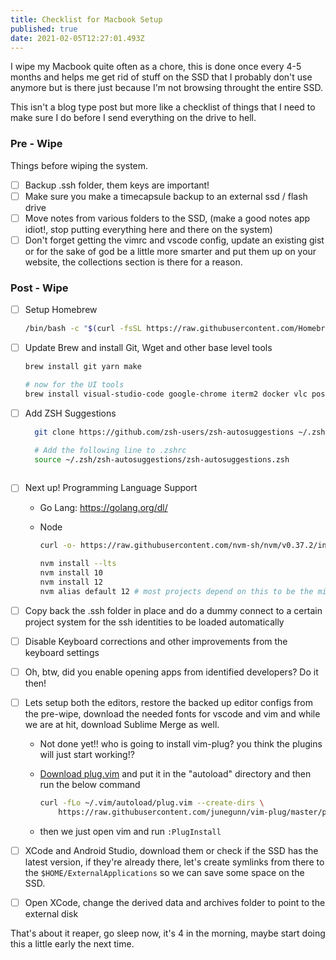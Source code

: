 ```yaml
---
title: Checklist for Macbook Setup
published: true
date: 2021-02-05T12:27:01.493Z
---
```


I wipe my Macbook quite often as a chore, this is done once every 4-5 months and helps me get rid of stuff on the SSD that I probably don't use anymore but is there just because I'm not browsing throught the entire SSD.

This isn't a blog type post but more like a checklist of things that I need to make sure I do before I send everything on the drive to hell.

### Pre - Wipe 

Things before wiping the system.

- [ ] Backup .ssh folder, them keys are important!
- [ ] Make sure you make a timecapsule backup to an external ssd / flash drive 
- [ ] Move notes from various folders to the SSD, (make a good notes app idiot!, stop putting everything here and there on the system)
- [ ] Don't forget getting the vimrc and vscode config, update an existing gist or for the sake of god be a little more smarter and put them up on your website, the collections section is there for a reason.

### Post - Wipe 

- [ ] Setup Homebrew 

  ```sh
  /bin/bash -c "$(curl -fsSL https://raw.githubusercontent.com/Homebrew/install/HEAD/install.sh)"
  ```

- [ ] Update Brew and install Git, Wget and other base level tools

  ```sh
  brew install git yarn make
  
  # now for the UI tools
  brew install visual-studio-code google-chrome iterm2 docker vlc postgres 
  ```
- [ ] Add ZSH Suggestions 
  ```sh
    git clone https://github.com/zsh-users/zsh-autosuggestions ~/.zsh/zsh-autosuggestions

    # Add the following line to .zshrc
    source ~/.zsh/zsh-autosuggestions/zsh-autosuggestions.zsh
    

  ```

- [ ] Next up! Programming Language Support

  - Go Lang: https://golang.org/dl/ 

  - Node 

    ```sh
    curl -o- https://raw.githubusercontent.com/nvm-sh/nvm/v0.37.2/install.sh | zsh
    
    nvm install --lts 
    nvm install 10 
    nvm install 12 
    nvm alias default 12 # most projects depend on this to be the min version for me right now
    ```

- [ ] Copy back the .ssh folder in place and do a dummy connect to a certain project system for the ssh identities to be loaded automatically

- [ ] Disable Keyboard corrections and other improvements from the keyboard settings 

- [ ] Oh, btw, did you enable opening apps from identified developers? Do it then!

- [ ] Lets setup both the editors, restore the backed up editor configs from the pre-wipe, download the needed fonts for vscode and vim and while we are at hit, download Sublime Merge as well. 

  - Not done yet!! who is going to install vim-plug? you think the plugins will just start working!?

  - [Download plug.vim](https://raw.githubusercontent.com/junegunn/vim-plug/master/plug.vim) and put it in the "autoload" directory and then run the below command

    ```sh
    curl -fLo ~/.vim/autoload/plug.vim --create-dirs \
        https://raw.githubusercontent.com/junegunn/vim-plug/master/plug.vim
    
    ```

  - then we just open vim and run `:PlugInstall`

- [ ] XCode and Android Studio, download them or check if the SSD has the latest version, if they're already there, let's create symlinks from there to the `$HOME/ExternalApplications` so we can save some space on the SSD.
- [ ] Open XCode,  change the derived data and archives folder to point to the external disk

That's about it reaper, go sleep now, it's 4 in the morning, maybe start doing this a little early the next time.
